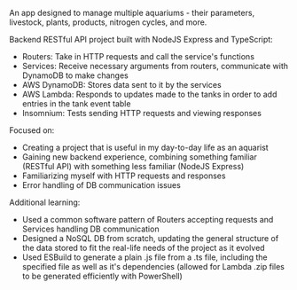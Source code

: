 An app designed to manage multiple aquariums - their parameters, livestock, plants, products, nitrogen cycles, and more.

Backend RESTful API project built with NodeJS Express and TypeScript:
- Routers: Take in HTTP requests and call the service's functions
- Services: Receive necessary arguments from routers, communicate with DynamoDB to make changes
- AWS DynamoDB: Stores data sent to it by the services
- AWS Lambda: Responds to updates made to the tanks in order to add entries in the tank event table
- Insomnium: Tests sending HTTP requests and viewing responses

Focused on:
- Creating a project that is useful in my day-to-day life as an aquarist
- Gaining new backend experience, combining something familiar (RESTful API) with something less familiar (NodeJS Express)
- Familiarizing myself with HTTP requests and responses
- Error handling of DB communication issues

Additional learning:
- Used a common software pattern of Routers accepting requests and Services handling DB communication
- Designed a NoSQL DB from scratch, updating the general structure of the data stored to fit the real-life needs of the project as it evolved
- Used ESBuild to generate a plain .js file from a .ts file, including the specified file as well as it's dependencies (allowed for Lambda .zip files to be generated efficiently with PowerShell)
